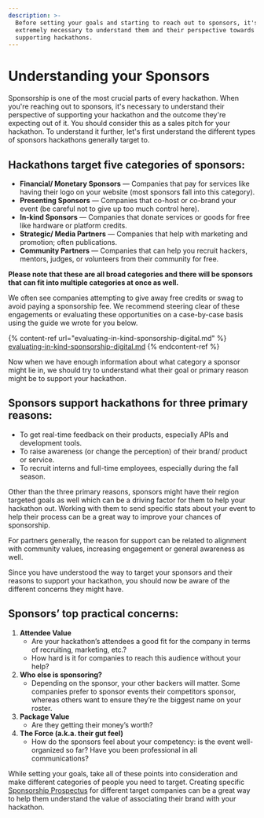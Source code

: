 ```yaml
---
description: >-
  Before setting your goals and starting to reach out to sponsors, it's
  extremely necessary to understand them and their perspective towards
  supporting hackathons.
---
```


# Understanding your Sponsors

Sponsorship is one of the most crucial parts of every hackathon. When you're reaching out to sponsors, it's necessary to understand their perspective of supporting your hackathon and the outcome they're expecting out of it. You should consider this as a sales pitch for your hackathon. To understand it further, let's first understand the different types of sponsors hackathons generally target to.

## Hackathons target five categories of sponsors:

* **Financial/ Monetary Sponsors** — Companies that pay for services like having their logo on your website (most sponsors fall into this category).
* **Presenting Sponsors** — Companies that co-host or co-brand your event (be careful not to give up too much control here).
* **In-kind Sponsors** — Companies that donate services or goods for free like hardware or platform credits.
* **Strategic/ Media Partners** — Companies that help with marketing and promotion; often publications.
* **Community Partners** — Companies that can help you recruit hackers, mentors, judges, or volunteers from their community for free.&#x20;

**Please note that these are all broad categories and there will be sponsors that can fit into multiple categories at once as well.**

We often see companies attempting to give away free credits or swag to avoid paying a sponsorship fee. We recommend steering clear of these engagements or evaluating these opportunities on a case-by-case basis using the guide we wrote for you below.&#x20;

{% content-ref url="evaluating-in-kind-sponsorship-digital.md" %}
[evaluating-in-kind-sponsorship-digital.md](evaluating-in-kind-sponsorship-digital.md)
{% endcontent-ref %}

Now when we have enough information about what category a sponsor might lie in, we should try to understand what their goal or primary reason might be to support your hackathon.

## Sponsors support hackathons for three primary reasons:

* To get real-time feedback on their products, especially APIs and development tools.
* To raise awareness (or change the perception) of their brand/ product or service.
* To recruit interns and full-time employees, especially during the fall season.

Other than the three primary reasons, sponsors might have their region targeted goals as well which can be a driving factor for them to help your hackathon out. Working with them to send specific stats about your event to help their process can be a great way to improve your chances of sponsorship.

For partners generally, the reason for support can be related to alignment with community values, increasing engagement or general awareness as well.

Since you have understood the way to target your sponsors and their reasons to support your hackathon, you should now be aware of the different concerns they might have.

## Sponsors’ top practical concerns:

1. **Attendee Value**
   * Are your hackathon’s attendees a good fit for the company in terms of recruiting, marketing, etc.?
   * How hard is it for companies to reach this audience without your help?
2. **Who else is sponsoring?**
   * Depending on the sponsor, your other backers will matter. Some companies prefer to sponsor events their competitors sponsor, whereas others want to ensure they’re the biggest name on your roster.
3. **Package Value**
   * Are they getting their money’s worth?
4. **The Force (a.k.a. their gut feel)**
   * How do the sponsors feel about your competency: is the event well-organized so far? Have you been professional in all communications?

While setting your goals, take all of these points into consideration and make different categories of people you need to target. Creating specific [Sponsorship Prospectus](../put-together-a-sponsorship-prospectus.md) for different target companies can be a great way to help them understand the value of associating their brand with your hackathon.
